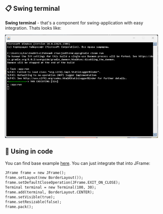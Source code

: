 ## :clipboard: Swing terminal
**Swing terminal** - that's a component for swing-application with easy integration.
Thats looks like:

![alt text](https://github.com/Jankbyte/swing-terminal/blob/main/images/terminal.png)
## :hammer: Using in code
You can find base example [here]. You can just integrate that into JFrame:
```
JFrame frame = new JFrame();
frame.setLayout(new BorderLayout());
frame.setDefaultCloseOperation(JFrame.EXIT_ON_CLOSE);
Terminal terminal = new Terminal(100, 30);
frame.add(terminal, BorderLayout.CENTER);
frame.setVisible(true);
frame.setResizable(false);
frame.pack();
```
[here]: https://github.com/Jankbyte/swing-terminal/tree/main/app/src/main/java/ru/jankbyte/terminal
